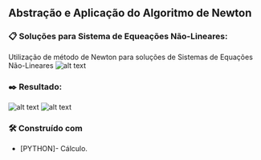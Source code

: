 
## Abstração e Aplicação do Algoritmo de Newton

### 📋 Soluções para Sistema de Equeações Não-Lineares:
Utilização de método de Newton para soluções de Sistemas de Equações Não-Lineares
![alt text](https://github.com/vitorwss/Equacoes_Nao_lineares/blob/main/problema.JPG)

### ✒️ Resultado:
![alt text](https://github.com/vitorwss/Equacoes_Nao_lineares/blob/main/resultado1.JPG)
![alt text](https://github.com/vitorwss/Equacoes_Nao_lineares/blob/main/resultado2.JPG)

### 🛠️ Construído com

- [PYTHON]- Cálculo.
